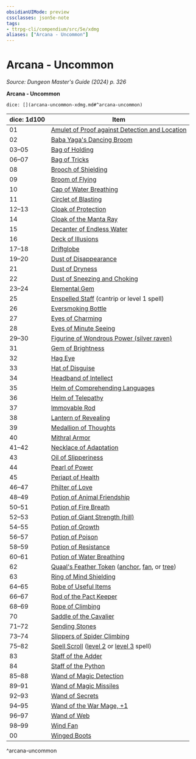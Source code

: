 ```yaml
---
obsidianUIMode: preview
cssclasses: json5e-note
tags:
- ttrpg-cli/compendium/src/5e/xdmg
aliases: ["Arcana - Uncommon"]
---
```

# Arcana - Uncommon
*Source: Dungeon Master's Guide (2024) p. 326* 

**Arcana - Uncommon**

`dice: [](arcana-uncommon-xdmg.md#^arcana-uncommon)`

| dice: 1d100 | Item |
|-------------|------|
| 01 | [Amulet of Proof against Detection and Location](3-Mechanics/CLI/items/amulet-of-proof-against-detection-and-location-xdmg.md) |
| 02 | [Baba Yaga's Dancing Broom](3-Mechanics/CLI/items/baba-yagas-dancing-broom-xdmg.md) |
| 03–05 | [Bag of Holding](3-Mechanics/CLI/items/bag-of-holding-xdmg.md) |
| 06–07 | [Bag of Tricks](3-Mechanics/CLI/items/bag-of-tricks-xdmg.md) |
| 08 | [Brooch of Shielding](3-Mechanics/CLI/items/brooch-of-shielding-xdmg.md) |
| 09 | [Broom of Flying](3-Mechanics/CLI/items/broom-of-flying-xdmg.md) |
| 10 | [Cap of Water Breathing](3-Mechanics/CLI/items/cap-of-water-breathing-xdmg.md) |
| 11 | [Circlet of Blasting](3-Mechanics/CLI/items/circlet-of-blasting-xdmg.md) |
| 12–13 | [Cloak of Protection](3-Mechanics/CLI/items/cloak-of-protection-xdmg.md) |
| 14 | [Cloak of the Manta Ray](3-Mechanics/CLI/items/cloak-of-the-manta-ray-xdmg.md) |
| 15 | [Decanter of Endless Water](3-Mechanics/CLI/items/decanter-of-endless-water-xdmg.md) |
| 16 | [Deck of Illusions](3-Mechanics/CLI/items/deck-of-illusions-xdmg.md) |
| 17–18 | [Driftglobe](3-Mechanics/CLI/items/driftglobe-xdmg.md) |
| 19–20 | [Dust of Disappearance](3-Mechanics/CLI/items/dust-of-disappearance-xdmg.md) |
| 21 | [Dust of Dryness](3-Mechanics/CLI/items/dust-of-dryness-xdmg.md) |
| 22 | [Dust of Sneezing and Choking](3-Mechanics/CLI/items/dust-of-sneezing-and-choking-xdmg.md) |
| 23–24 | [Elemental Gem](3-Mechanics/CLI/items/elemental-gem-xdmg.md) |
| 25 | [Enspelled Staff](3-Mechanics/CLI/items/enspelled-staff-xdmg.md) (cantrip or level 1 spell) |
| 26 | [Eversmoking Bottle](3-Mechanics/CLI/items/eversmoking-bottle-xdmg.md) |
| 27 | [Eyes of Charming](3-Mechanics/CLI/items/eyes-of-charming-xdmg.md) |
| 28 | [Eyes of Minute Seeing](3-Mechanics/CLI/items/eyes-of-minute-seeing-xdmg.md) |
| 29–30 | [Figurine of Wondrous Power (silver raven)](3-Mechanics/CLI/items/figurine-of-wondrous-power-silver-raven-xdmg.md) |
| 31 | [Gem of Brightness](3-Mechanics/CLI/items/gem-of-brightness-xdmg.md) |
| 32 | [Hag Eye](3-Mechanics/CLI/items/hag-eye-xdmg.md) |
| 33 | [Hat of Disguise](3-Mechanics/CLI/items/hat-of-disguise-xdmg.md) |
| 34 | [Headband of Intellect](3-Mechanics/CLI/items/headband-of-intellect-xdmg.md) |
| 35 | [Helm of Comprehending Languages](3-Mechanics/CLI/items/helm-of-comprehending-languages-xdmg.md) |
| 36 | [Helm of Telepathy](3-Mechanics/CLI/items/helm-of-telepathy-xdmg.md) |
| 37 | [Immovable Rod](3-Mechanics/CLI/items/immovable-rod-xdmg.md) |
| 38 | [Lantern of Revealing](3-Mechanics/CLI/items/lantern-of-revealing-xdmg.md) |
| 39 | [Medallion of Thoughts](3-Mechanics/CLI/items/medallion-of-thoughts-xdmg.md) |
| 40 | [Mithral Armor](3-Mechanics/CLI/items/mithral-armor-xdmg.md) |
| 41–42 | [Necklace of Adaptation](3-Mechanics/CLI/items/necklace-of-adaptation-xdmg.md) |
| 43 | [Oil of Slipperiness](3-Mechanics/CLI/items/oil-of-slipperiness-xdmg.md) |
| 44 | [Pearl of Power](3-Mechanics/CLI/items/pearl-of-power-xdmg.md) |
| 45 | [Periapt of Health](3-Mechanics/CLI/items/periapt-of-health-xdmg.md) |
| 46–47 | [Philter of Love](3-Mechanics/CLI/items/philter-of-love-xdmg.md) |
| 48–49 | [Potion of Animal Friendship](3-Mechanics/CLI/items/potion-of-animal-friendship-xdmg.md) |
| 50–51 | [Potion of Fire Breath](3-Mechanics/CLI/items/potion-of-fire-breath-xdmg.md) |
| 52–53 | [Potion of Giant Strength (hill)](3-Mechanics/CLI/items/potion-of-hill-giant-strength-xdmg.md) |
| 54–55 | [Potion of Growth](3-Mechanics/CLI/items/potion-of-growth-xdmg.md) |
| 56–57 | [Potion of Poison](3-Mechanics/CLI/items/potion-of-poison-xdmg.md) |
| 58–59 | [Potion of Resistance](3-Mechanics/CLI/items/potion-of-resistance-xdmg.md) |
| 60–61 | [Potion of Water Breathing](3-Mechanics/CLI/items/potion-of-water-breathing-xdmg.md) |
| 62 | [Quaal's Feather Token](3-Mechanics/CLI/items/quaals-feather-token-xdmg.md) ([anchor](3-Mechanics/CLI/items/quaals-feather-token-anchor-xdmg.md), [fan](3-Mechanics/CLI/items/quaals-feather-token-fan-xdmg.md), or [tree](3-Mechanics/CLI/items/quaals-feather-token-tree-xdmg.md)) |
| 63 | [Ring of Mind Shielding](3-Mechanics/CLI/items/ring-of-mind-shielding-xdmg.md) |
| 64–65 | [Robe of Useful Items](3-Mechanics/CLI/items/robe-of-useful-items-xdmg.md) |
| 66–67 | [Rod of the Pact Keeper](3-Mechanics/CLI/items/rod-of-the-pact-keeper-xdmg.md) |
| 68–69 | [Rope of Climbing](3-Mechanics/CLI/items/rope-of-climbing-xdmg.md) |
| 70 | [Saddle of the Cavalier](3-Mechanics/CLI/items/saddle-of-the-cavalier-xdmg.md) |
| 71–72 | [Sending Stones](3-Mechanics/CLI/items/sending-stones-xdmg.md) |
| 73–74 | [Slippers of Spider Climbing](3-Mechanics/CLI/items/slippers-of-spider-climbing-xdmg.md) |
| 75–82 | [Spell Scroll](3-Mechanics/CLI/items/spell-scroll-xdmg.md) ([level 2](3-Mechanics/CLI/items/spell-scroll-level-2-xdmg.md) or [level 3](3-Mechanics/CLI/items/spell-scroll-level-3-xdmg.md) spell) |
| 83 | [Staff of the Adder](3-Mechanics/CLI/items/staff-of-the-adder-xdmg.md) |
| 84 | [Staff of the Python](3-Mechanics/CLI/items/staff-of-the-python-xdmg.md) |
| 85–88 | [Wand of Magic Detection](3-Mechanics/CLI/items/wand-of-magic-detection-xdmg.md) |
| 89–91 | [Wand of Magic Missiles](3-Mechanics/CLI/items/wand-of-magic-missiles-xdmg.md) |
| 92–93 | [Wand of Secrets](3-Mechanics/CLI/items/wand-of-secrets-xdmg.md) |
| 94–95 | [Wand of the War Mage, +1](3-Mechanics/CLI/items/1-wand-of-the-war-mage-xdmg.md) |
| 96–97 | [Wand of Web](3-Mechanics/CLI/items/wand-of-web-xdmg.md) |
| 98–99 | [Wind Fan](3-Mechanics/CLI/items/wind-fan-xdmg.md) |
| 00 | [Winged Boots](3-Mechanics/CLI/items/winged-boots-xdmg.md) |
^arcana-uncommon